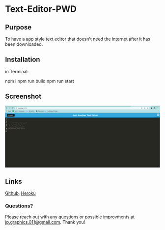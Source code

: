 # Text-Editor-PWD

## Purpose
To have a app style text editor that doesn't need the internet after it has been downloaded. 

## Installation
in Terminal:

npm i
npm run build
npm run start

## Screenshot

![JATE Screenshot](./Screen%20Shot%202022-05-18%20at%201.23.08%20AM.png)

## Links
[Github](https://github.com/jpcreativeworks/Text-Editor-PWD.git), 
[Heroku](https://text-editor-pwd.herokuapp.com/)

### Questions?

Please reach out with any questions or possible improvments at jp.graphics.011@gmail.com. Thank you!